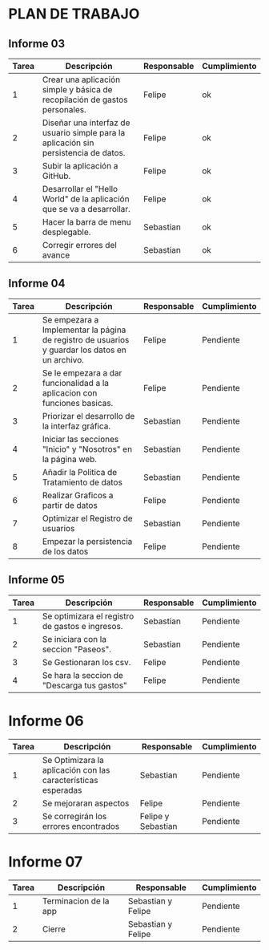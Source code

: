 # PLAN DE TRABAJO

## Informe 03
| Tarea | Descripción | Responsable | Cumplimiento |
|-------|-------------|-------------|--------------|
| 1     | Crear una aplicación simple y básica de recopilación de gastos personales. | Felipe | ok |
| 2     | Diseñar una interfaz de usuario simple para la aplicación sin persistencia de datos. | Felipe | ok |
| 3    | Subir la aplicación a GitHub. | Felipe | ok |
| 4     | Desarrollar el "Hello World" de la aplicación que se va a desarrollar. | Felipe | ok |
| 5     | Hacer la barra de menu desplegable. | Sebastian | ok |
| 6     | Corregir errores del avance | Sebastian | ok |

## Informe 04
|Tarea | Descripción | Responsable | Cumplimiento|
|-------|-------------|-------------|--------------|
| 1     | Se empezara a Implementar la página de registro de usuarios y guardar los datos en un archivo. | Felipe | Pendiente|
| 2     | Se le empezara a dar funcionalidad a la aplicacion con funciones basicas. | Felipe | Pendiente|
| 3     | Priorizar el desarrollo de la interfaz gráfica. | Sebastian | Pendiente|
| 4     | Iniciar las secciones "Inicio" y "Nosotros" en la página web. | Sebastian | Pendiente|
| 5     | Añadir la Politica de Tratamiento de datos | Sebastian | Pendiente|
| 6     | Realizar Graficos a partir de datos | Felipe | Pendiente|
| 7     | Optimizar el Registro de usuarios  | Sebastian | Pendiente|
| 8     | Empezar la persistencia de los datos | Felipe | Pendiente|


## Informe 05
| Tarea | Descripción | Responsable | Cumplimiento |
|-------|-------------|-------------|--------------|
| 1     | Se optimizara el registro de gastos e ingresos. | Sebastian | Pendiente |
| 2     | Se iniciara con la seccion "Paseos". | Sebastian | Pendiente |
| 3    | Se Gestionaran los csv. | Felipe | Pendiente |
| 4     | Se hara la seccion de "Descarga tus gastos" | Felipe | Pendiente |

# Informe 06
| Tarea | Descripción | Responsable | Cumplimiento |
|-------|-------------|-------------|--------------|
| 1     | Se Optimizara la aplicación con las características esperadas | Sebastian | Pendiente |
| 2     | Se mejoraran aspectos | Felipe | Pendiente |
| 3    | Se corregirán los errores encontrados | Felipe y Sebastian | Pendiente |

# Informe 07
| Tarea | Descripción | Responsable | Cumplimiento |
|-------|-------------|-------------|--------------|
| 1     | Terminacion de la app | Sebastian y Felipe | Pendiente |
| 2     | Cierre | Sebastian y Felipe | Pendiente |
